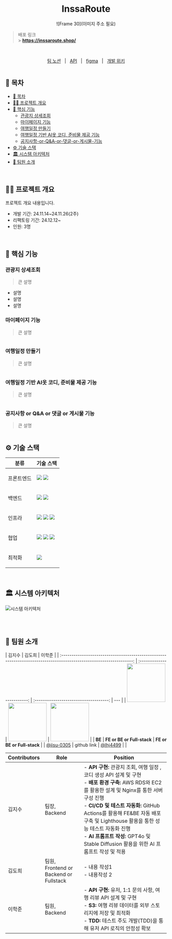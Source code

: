 <div align="center">
  <h1>InssaRoute</h1>
  
![Frame 30](이미지 주소 필요)
</div>

> 배포 링크 <br /> > **https://inssaroute.shop/**

<br/>

<p align=center>
  <a href="">팀 노션</a>
  &nbsp; | &nbsp; 
  <a href="">API</a>
  &nbsp; | &nbsp;
  <a href="">figma</a> 
  &nbsp; | &nbsp; 
  <a href="">개발 위키</a>
</p>

<div align=center>
    <a href="https://hits.seeyoufarm.com"><img src=""/></a>
</div>

## 📄 목차

- [📄 목차](#-목차)
- [✍🏻 프로젝트 개요](#-프로젝트-개요)
- [🚀 핵심 기능](#-핵심-기능)
  - [관광지 상세조회](#관광지-상세조회)
  - [마이페이지 기능](#마이페이지-기능)
  - [여행일정 만들기](#여행일정-만들기)
  - [여행일정 기반 AI옷 코디, 준비물 제공 기능](#여행일정-기반-AI옷-코디,-준비물-제공-기능)
  - [공지사항-or-Q&A-or-댓글-or-게시물-기능](#공지사항-or-Q&A-or-댓글-or-게시물-기능)
- [⚙️ 기술 스택](#️-기술-스택)
- [🏛️ 시스템 아키텍처](#️-시스템-아키텍처)
- [🧡 팀원 소개](#-팀원-소개)

<br />

## ✍🏻 프로젝트 개요

프로젝트 개요 내용입니다.

- 개발 기간: 24.11.14~24.11.26(2주)
- 리팩토링 기간: 24.12.12~
- 인원: 3명

<br />

## 🚀 핵심 기능

### 관광지 상세조회

> 큰 설명

- 설명
- 설명
- 설명

</aside>

### 마이페이지 기능

> 큰 설명

<img alt='' src="" />

### 여행일정 만들기

> 큰 설명

<img alt='' src="" />

### 여행일정 기반 AI옷 코디, 준비물 제공 기능

> 큰 설명

<img alt='' src="" />

### 공지사항 or Q&A or 댓글 or 게시물 기능

> 큰 설명

<img alt='' src="" />

<br />

## ⚙️ 기술 스택

<table>
    <thead>
        <tr>
            <th>분류</th>
            <th>기술 스택</th>
        </tr>
    </thead>
    <tbody>
        <tr>
            <td>
                  <p>프론트엔드</p>
            </td>
            <td>
                  <img src="https://img.shields.io/badge/Vue.js-35495E?logo=vue.js&logoColor=4FC08D">
                  <img src="https://img.shields.io/badge/Vuetify-1867C0?logo=vuetify&logoColor=AEDDFF">
            </td>
        </tr>
        <tr>
            <td>
                <p>백엔드</p>
            </td>
            <td>
                <img src="https://img.shields.io/badge/Java-007396?logo=java&logoColor=white"/>
                <img src="https://img.shields.io/badge/Spring-6DB33F?logo=spring&logoColor=white">
                <img src=""/>
                <img src="">
            </td>
        </tr>
        <tr>
            <td>
                <p>인프라</p>
            </td>
            <td>
                <img src="https://img.shields.io/badge/Nginx-009639?logo=nginx&logoColor=white">
                <img src="https://img.shields.io/badge/GitHub%20Actions-2088FF?logo=github-actions&logoColor=white">
                 <img src="https://img.shields.io/badge/Amazon%20AWS-232F3E?logo=amazon-aws&logoColor=white">
            </td>
        </tr>
        <tr>
            <td>
                <p>협업</p>
            </td>
            <td>
                <img src="https://img.shields.io/badge/Notion-000000?logo=notion&logoColor=white">
                <img src="https://img.shields.io/badge/GitHub-181717?logo=github&logoColor=white">
                <img src="https://img.shields.io/badge/Figma-F24E1E?logo=figma&logoColor=white">
            </td>
        </tr>
                <tr>
            <td>
                <p>최적화</p>
            </td>
            <td>
                <img src="https://img.shields.io/badge/Lighthouse-F44B21?logo=lighthouse&logoColor=white">
            </td>
        </tr>
    </tbody>
</table>

<br />

## 🏛️ 시스템 아키텍처

![시스템 아키텍처](https://github.com/user-attachments/assets/75235d02-66b1-4f3e-aba0-8890dc308cf1)

<br />

<br />

## 🧡 팀원 소개

|                                                       김지수                                                        |           김도희           |                 이학준                 |
| :-----------------------------------------------------------------------------------------------------------------: | :------------------------: | :------------------------------------: | --- |
| <img src="https://github.com/LuizyHub/exam-lab/assets/120697456/5392a423-dc8e-447d-bbb4-c2df055653a3" width="120"/> | <img src="" width="120" /> |        <img src="" width="120">        |
|                                                       **BE**                                                        | **FE or BE or Full-stack** |       **FE or BE or Full-stack**       |
|                                     [@jisu-0305](https://github.com/jisu-0305)                                      |        github link         | [@lhj4499](https://github.com/lhj4499) |     |

| Contributors | Role                                          | Position                                                                                                                                                                                                                                                                                                                                                                               |
| ------------ | --------------------------------------------- | -------------------------------------------------------------------------------------------------------------------------------------------------------------------------------------------------------------------------------------------------------------------------------------------------------------------------------------------------------------------------------------- |
| 김지수       | 팀장, <br /> Backend                          | - **API 구현:** 관광지 조회, 여행 일정 ,코디 생성 API 설계 및 구현 <br> - **배포 환경 구축:** AWS RDS와 EC2를 활용한 설계 및 Nginx를 통한 서버 구성 진행 <br> - **CI/CD 및 테스트 자동화:** GitHub Actions를 활용해 FE&BE 자동 배포 구축 및 Lighthouse 활용을 통한 성능 테스트 자동화 진행 <br> - **AI 프롬프트 작성:** GPT4o 및 Stable Diffusion 활용을 위한 AI 프롬프트 작성 및 적용 |
| 김도희       | 팀원, <br /> Frontend or Backend or Fullstack | - 내용 작성1 <br> - 내용작성 2                                                                                                                                                                                                                                                                                                                                                         |
| 이학준       | 팀원, <br /> Backend                          | - **API 구현:** 유저, 1:1 문의 사항, 여행 리뷰 API 설계 및 구현 <br> - **S3:** 여행 리뷰 데이터를 외부 스토리지에 저장 및 최적화 <br> - **TDD:** 테스트 주도 개발(TDD)을 통해 유저 API 로직의 안정성 확보                                                                                                                                                                              |
